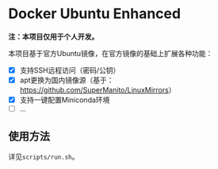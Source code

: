 # Docker Ubuntu Enhanced

**注：本项目仅用于个人开发。**

本项目基于官方Ubuntu镜像，在官方镜像的基础上扩展各种功能：

- [x] 支持SSH远程访问（密码/公钥）
- [x] apt更换为国内镜像源（基于：<https://github.com/SuperManito/LinuxMirrors>）
- [x] 支持一键配置Miniconda环境
- [ ] ...

## 使用方法

详见`scripts/run.sh`。
